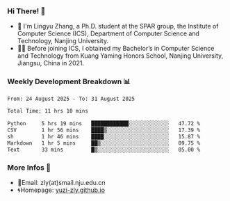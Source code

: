### Hi There! 👋 
- 🐳 I'm Lingyu Zhang, a Ph.D. student at the SPAR group, the Institute of Computer Science (ICS), Department of Computer Science and Technology, Nanjing University.
- 🧑‍🎓 Before joining ICS, I obtained my Bachelor’s in Computer Science and Technology from Kuang Yaming Honors School, Nanjing University, Jiangsu, China in 2021.

### Weekly Development Breakdown :bar_chart:

<!--START_SECTION:waka-->

```txt
From: 24 August 2025 - To: 31 August 2025

Total Time: 11 hrs 10 mins

Python     5 hrs 19 mins   ████████████░░░░░░░░░░░░░   47.72 %
CSV        1 hr 56 mins    ████▒░░░░░░░░░░░░░░░░░░░░   17.39 %
sh         1 hr 46 mins    ████░░░░░░░░░░░░░░░░░░░░░   15.87 %
Markdown   1 hr 5 mins     ██▒░░░░░░░░░░░░░░░░░░░░░░   09.75 %
Text       33 mins         █▒░░░░░░░░░░░░░░░░░░░░░░░   05.00 %
```

<!--END_SECTION:waka-->

<!--
### Github Contributions :octocat:

![](https://raw.githubusercontent.com/yuzi-zly/yuzi-zly/output/github-contribution-grid-snake.svg)              
-->

### More Infos 📖

- 📧Email: zly(at)smail.nju.edu.cn
- 🌀Homepage: [yuzi-zly.github.io](https://yuzi-zly.github.io/)
